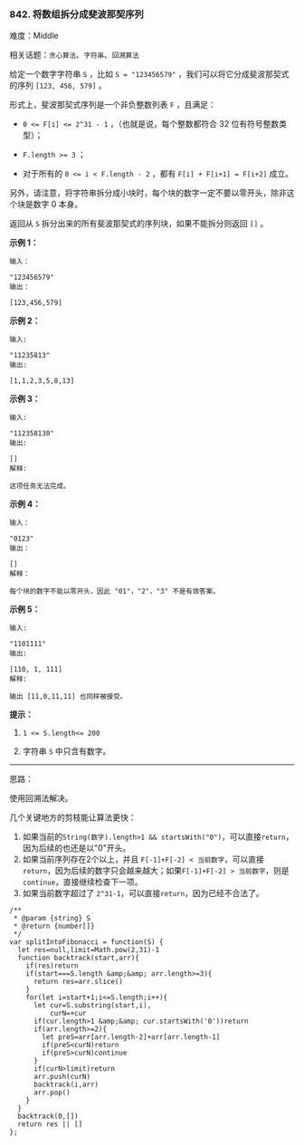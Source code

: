 ### 842. 将数组拆分成斐波那契序列

难度：Middle

相关话题：`贪心算法`、`字符串`、`回溯算法`

给定一个数字字符串  `S` ，比如  `S = "123456579"` ，我们可以将它分成斐波那契式的序列  `[123, 456, 579]` 。



形式上，斐波那契式序列是一个非负整数列表  `F` ，且满足：




* `0 <= F[i] <= 2^31 - 1` ，（也就是说，每个整数都符合 32 位有符号整数类型）；

* `F.length >= 3` ；

* 对于所有的 `0 <= i < F.length - 2` ，都有  `F[i] + F[i+1] = F[i+2]`  成立。





另外，请注意，将字符串拆分成小块时，每个块的数字一定不要以零开头，除非这个块是数字 0 本身。



返回从  `S`  拆分出来的所有斐波那契式的序列块，如果不能拆分则返回  `[]` 。



**示例 1：** 



```
输入：

"123456579"
输出：

[123,456,579]
```


**示例 2：** 



```
输入:

"11235813"
输出:

[1,1,2,3,5,8,13]
```


**示例 3：** 



```
输入:

"112358130"
输出:

[]
解释:

这项任务无法完成。
```


**示例 4：** 



```
输入：

"0123"
输出：

[]
解释：

每个块的数字不能以零开头，因此 "01"，"2"，"3" 不是有效答案。
```


**示例 5：** 



```
输入:

"1101111"
输出:

[110, 1, 111]
解释:

输出 [11,0,11,11] 也同样被接受。
```


**提示：** 




1.  `1 <= S.length<= 200` 

2. 字符串  `S`  中只含有数字。






-----

思路：

使用回溯法解决。

几个关键地方的剪枝能让算法更快：

1. 如果当前的`String(数字).length>1 && startsWith("0")`，可以直接`return`，因为后续的也还是以"0"开头。
2. 如果当前序列存在2个以上，并且 `F[-1]+F[-2] < 当前数字`，可以直接`return`，因为后续的数字只会越来越大；如果`F[-1]+F[-2] > 当前数字`，则是`continue`，直接继续检查下一项。
3. 如果当前数字超过了 `2^31-1`，可以直接`return`，因为已经不合法了。
```
/**
 * @param {string} S
 * @return {number[]}
 */
var splitIntoFibonacci = function(S) {
  let res=null,limit=Math.pow(2,31)-1
  function backtrack(start,arr){
    if(res)return
    if(start===S.length &amp;&amp; arr.length>=3){
      return res=arr.slice()
    }
    for(let i=start+1;i<=S.length;i++){
      let cur=S.substring(start,i),
          curN=+cur
      if(cur.length>1 &amp;&amp; cur.startsWith('0'))return
      if(arr.length>=2){
        let preS=arr[arr.length-2]+arr[arr.length-1]
        if(preS<curN)return
        if(preS>curN)continue
      }
      if(curN>limit)return
      arr.push(curN)
      backtrack(i,arr)
      arr.pop()
    }
  }
  backtrack(0,[])
  return res || []
};
```

